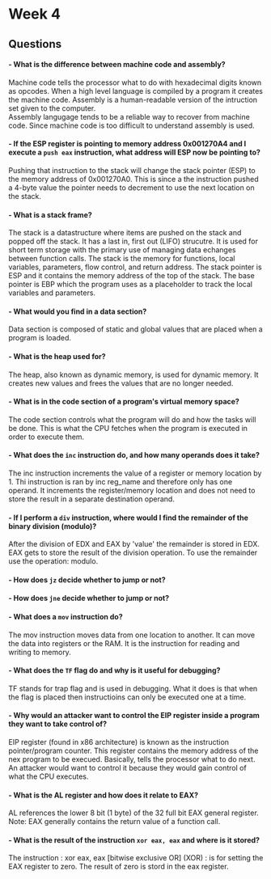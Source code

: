 # Week 4 

## Questions 

   #### - What is the difference between machine code and assembly?
   Machine code tells the processor what to do with hexadecimal digits known as opcodes. When a high level language is compiled by a program it creates the machine code. 
   Assembly is a human-readable version of the intruction set given to the computer.  
   Assembly langugage tends to be a reliable way to recover from machine code. Since machine code is too difficult to understand assembly is used. 
    
   #### - If the ESP register is pointing to memory address 0x001270A4 and I execute a `push eax` instruction, what address will ESP now be pointing to?
   Pushing that instruction to the stack will change the stack pointer (ESP) to the memory address of 0x001270A0. This is since a the instruction pushed a 4-byte value the pointer needs to decrement to use the next location on the stack. 
    
  #### - What is a stack frame?
  The stack is a datastructure where items are pushed on the stack and popped off the stack. It has a last in, first out (LIFO) strucutre. It is used for short term storage with the primary use of managing data echanges between function calls. The stack is the memory for functions, local variables, parameters, flow control, and return address. The stack pointer is ESP and it contains the memory address of the top of the stack. The base pointer is EBP which the program uses as a placeholder to track the local variables and parameters. 
  
  #### - What would you find in a data section?
  Data section is composed of static and global values that are placed when a program is loaded. 
    
  #### - What is the heap used for?
  The heap, also known as dynamic memory, is used for dynamic memory. It creates new values and frees the values that are no longer needed. 
  
   #### - What is in the code section of a program's virtual memory space?
   The code section controls what the program will do and how the tasks will be done. This is what the CPU fetches when the program is executed in order to execute them. 
   
   #### - What does the `inc` instruction do, and how many operands does it take?
   The inc  instruction increments the value of a register or memory location by 1. Thi instruction is ran by inc reg_name and therefore only has one operand. It increments the register/memory location and does not need to store the result in a separate destination operand. 
   
   #### - If I perform a `div` instruction, where would I find the remainder of the binary division (modulo)?
   After the division of EDX and EAX by 'value' the remainder is stored in EDX. EAX gets to store the result of the division operation. To use the remainder use the operation: modulo.
   
   ####  - How does `jz` decide whether to jump or not?
    
  ####  - How does `jne` decide whether to jump or not?
    
  #### - What does a `mov` instruction do?
  The mov instruction moves data from one location to another. It can move the data into registers or the RAM. It is the instruction for reading and writing to memory. 
  
  #### - What does the `TF` flag do and why is it useful for debugging?
  TF stands for trap flag and is used in debugging. What it does is that when the flag is placed then instructioins can only be executed one at a time.
    
  #### - Why would an attacker want to control the EIP register inside a program they want to take control of?
  EIP register (found in x86 architecture) is known as the instruction pointer/program counter. This register contains the memory address of the nex program to be execued. Basically, tells the processor what to do next. 
    An attacker would want to control it because they would gain control of what the CPU executes.
     
    
  #### - What is the AL register and how does it relate to EAX?
   AL references the lower 8 bit (1 byte) of the 32 full bit EAX general register. Note: EAX generally contains the return value of a function call.  
  
  #### - What is the result of the instruction `xor eax, eax` and where is it stored? 
  The instruction : xor eax, eax [bitwise exclusive OR] (XOR) : is for setting the EAX register to zero. The result of zero is stord in the eax register.  
